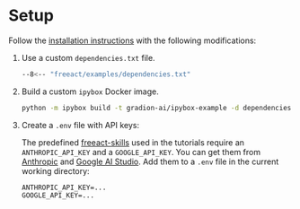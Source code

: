 # Setup

Follow the [installation instructions](../installation.md) with the following modifications:

1. Use a custom `dependencies.txt` file.

    ```bash title="dependencies.txt"
    --8<-- "freeact/examples/dependencies.txt"
    ```

2. Build a custom `ipybox` Docker image.

    ```bash
    python -m ipybox build -t gradion-ai/ipybox-example -d dependencies.txt
    ```

3. Create a `.env` file with API keys:

    The predefined [freeact-skills](https://gradion-ai.github.io/freeact-skills/) used in the tutorials require an `ANTHROPIC_API_KEY` and a `GOOGLE_API_KEY`. You can get them from [Anthropic](https://docs.anthropic.com/en/docs/api/api-keys) and [Google AI Studio](https://aistudio.google.com/app/apikey). Add them to a `.env` file in the current working directory:

    ```env title=".env"
    ANTHROPIC_API_KEY=...
    GOOGLE_API_KEY=...
    ```
